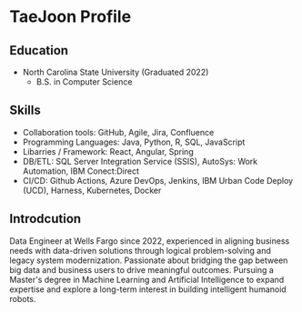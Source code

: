 # TaeJoon Profile 
## Education
- North Carolina State University (Graduated 2022)
  -  B.S. in Computer Science
## Skills
- Collaboration tools: GitHub, Agile, Jira, Confluence
- Programming Languages: Java, Python, R, SQL, JavaScript 
- Libarries / Framework: React, Angular, Spring 
- DB/ETL: SQL Server Integration Service (SSIS), AutoSys: Work Automation, IBM Conect:Direct 
- CI/CD: Github Actions, Azure DevOps, Jenkins, IBM Urban Code Deploy (UCD), Harness, Kubernetes, Docker
## Introdcution
Data Engineer at Wells Fargo since 2022, experienced in aligning business needs with data-driven solutions through logical problem-solving and legacy system modernization. Passionate about bridging the gap between big data and business users to drive meaningful outcomes. Pursuing a Master's degree in Machine Learning and Artificial Intelligence to expand expertise and explore a long-term interest in building intelligent humanoid robots.




